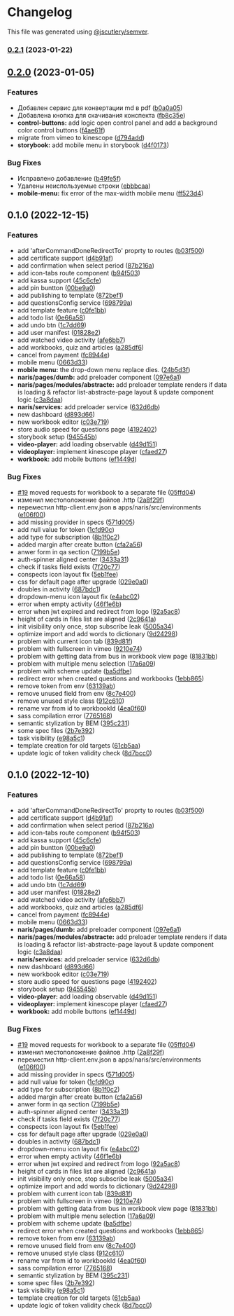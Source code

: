 # Changelog

This file was generated using [@jscutlery/semver](https://github.com/jscutlery/semver).

### [0.2.1](https://gitlog.ru:2222/Naris/soermono/compare/naris-0.2.0...naris-0.2.1) (2023-01-22)

## [0.2.0](https://gitlog.ru:2222/Naris/soermono/compare/naris-0.1.0...naris-0.2.0) (2023-01-05)


### Features

* Добавлен сервис для конвертации md в pdf ([b0a0a05](https://gitlog.ru:2222/Naris/soermono/commit/b0a0a05c60f34d74916d6494a1190a5b0fe2a69a))
* Добавлена кнопка для скачивания конспекта ([fb8c35e](https://gitlog.ru:2222/Naris/soermono/commit/fb8c35eb4ea8191f1ee952ad43a971f9cfe0ea77))
* **control-buttons:** add logic open control panel and add a  background color control buttons ([f4ae61f](https://gitlog.ru:2222/Naris/soermono/commit/f4ae61fc464f8195036d699296f4b1227584551a))
* migrate from vimeo to kinescope ([d794add](https://gitlog.ru:2222/Naris/soermono/commit/d794addc372a28ee0bc39c67c1011d17ff99111d))
* **storybook:** add mobile menu in storybook ([d4f0173](https://gitlog.ru:2222/Naris/soermono/commit/d4f01739fe8083389d1204d46fb4d0a42c7806fa))


### Bug Fixes

* Исправлено добавление ([b49fe5f](https://gitlog.ru:2222/Naris/soermono/commit/b49fe5f7def7f2b53aee0094dc5f37c139d7f45d))
* Удалены неиспользуемые строки ([ebbbcaa](https://gitlog.ru:2222/Naris/soermono/commit/ebbbcaa7d214807a176b0ab2a5e2f31cf4c576fc))
* **mobile-menu:** fix error of the max-width mobile menu ([ff523d4](https://gitlog.ru:2222/Naris/soermono/commit/ff523d470f32b3413fc42913586e850b93c2ab6f))

## 0.1.0 (2022-12-15)


### Features

* add 'afterCommandDoneRedirectTo' proprty to routes ([b03f500](https://gitlog.ru:2222/Naris/soermono/commit/b03f5002b688aef4f08dcdf9b0037895cf50d492))
* add certificate support ([d4b91af](https://gitlog.ru:2222/Naris/soermono/commit/d4b91af484c4a14f80117f75b591b5ff477bdfa7))
* add confirmation when select period ([87b216a](https://gitlog.ru:2222/Naris/soermono/commit/87b216ade33b8f9898fae60d5c4d9d6827b7ea4f))
* add icon-tabs route component ([b94f503](https://gitlog.ru:2222/Naris/soermono/commit/b94f503a6ec9ee5b5ffed7737d07689cd723db82))
* add kassa support ([45c6cfe](https://gitlog.ru:2222/Naris/soermono/commit/45c6cfe6393d517ce07c9d9beabd8ea590c323fe))
* add pin buntton ([00be9a0](https://gitlog.ru:2222/Naris/soermono/commit/00be9a0658ee966f81421fc3c7091a800a533217))
* add publishing to template ([872bef1](https://gitlog.ru:2222/Naris/soermono/commit/872bef12a61c1922716e4dec90e17a9671130aaa))
* add questionsConfig service ([698799a](https://gitlog.ru:2222/Naris/soermono/commit/698799a26be7a7bf55c081819e5cba2e83a82bad))
* add template feature ([c0fe1bb](https://gitlog.ru:2222/Naris/soermono/commit/c0fe1bb5cde38a59e114dae6304a79f0d3bc8f1f))
* add todo list ([0e66a58](https://gitlog.ru:2222/Naris/soermono/commit/0e66a582f57093353d2a1bd990376ffd62571f85))
* add undo btn ([1c7dd69](https://gitlog.ru:2222/Naris/soermono/commit/1c7dd697853eff950b90c118b001219a954e943a))
* add user manifest ([01828e2](https://gitlog.ru:2222/Naris/soermono/commit/01828e2b1b272c17fbfdd52e071e81a4db5903a9))
* add watched video activity ([afe6bb7](https://gitlog.ru:2222/Naris/soermono/commit/afe6bb7715e358b4184cef18d970e2e9488c7623))
* add workbooks, quiz and articles ([a285df6](https://gitlog.ru:2222/Naris/soermono/commit/a285df6ed30763f724b66d81722ad7d96424d9b8))
* cancel from payment ([fc8944e](https://gitlog.ru:2222/Naris/soermono/commit/fc8944e44eda2a04b599eace9f4740911b8f1a91))
* mobile menu ([0663d33](https://gitlog.ru:2222/Naris/soermono/commit/0663d33ac53c436b356b0a095a51eaae18467b44))
* **mobile menu:** the drop-down menu replace dies. ([24b5d3f](https://gitlog.ru:2222/Naris/soermono/commit/24b5d3f4aa7ae3231c6347acdf104c1230d2bb2b))
* **naris/pages/dumb:** add preloader component ([097e6a1](https://gitlog.ru:2222/Naris/soermono/commit/097e6a14f1ed727156d4a5728465c905d1de8f99))
* **naris/pages/modules/abstracte:** add preloader template renders if data is loading & refactor list-abstracte-page layout & update component logic ([c3a8daa](https://gitlog.ru:2222/Naris/soermono/commit/c3a8daab5e6087e8a74889cb2a257389ff7683d1))
* **naris/services:** add preloader service ([632d6db](https://gitlog.ru:2222/Naris/soermono/commit/632d6dbe7c295da013d19d437f758ee5e6184a0e))
* new dashboard ([d893d66](https://gitlog.ru:2222/Naris/soermono/commit/d893d6622833033fee7b764835cd095d22e723c2))
* new workbook editor ([c03e719](https://gitlog.ru:2222/Naris/soermono/commit/c03e7192d3e71dfbfa5a79407bf366b3158dac98))
* store audio speed for questions page ([4192402](https://gitlog.ru:2222/Naris/soermono/commit/4192402891ed9276f42b95a0e4bfd7c415c8f7b7))
* storybook setup ([945545b](https://gitlog.ru:2222/Naris/soermono/commit/945545b2642fe0b4aa3b92bf843a0e5a73dada0b))
* **video-player:** add loading observable ([d49d151](https://gitlog.ru:2222/Naris/soermono/commit/d49d1512984636d960edac3e83209c6b764b6131))
* **videoplayer:** implement kinescope player ([cfaed27](https://gitlog.ru:2222/Naris/soermono/commit/cfaed27de6ea03d9397e2c3bbe6cd530c8a0daae))
* **workbook:** add mobile buttons ([ef1449d](https://gitlog.ru:2222/Naris/soermono/commit/ef1449d465d40dae2a9987835d6d5c04ab759be6))


### Bug Fixes

* [#19](https://gitlog.ru:2222/Naris/soermono/issues/19) moved requests for workbook to a separate file ([05ffd04](https://gitlog.ru:2222/Naris/soermono/commit/05ffd0443e6677d81ad195d48fda47ad335a3018))
* изменил местоположение файлов .http ([2a8f29f](https://gitlog.ru:2222/Naris/soermono/commit/2a8f29f4cfe28084f4e22aabf6b72413ecc150d8))
* переместил http-client.env.json в apps/naris/src/environments ([e106f00](https://gitlog.ru:2222/Naris/soermono/commit/e106f0077b2fe7d420ac83458e4abc0ab498c956))
* add missing provider in specs ([571d005](https://gitlog.ru:2222/Naris/soermono/commit/571d005524a59555b0083e29c45c063370764fbb))
* add null value for token ([1cfd90c](https://gitlog.ru:2222/Naris/soermono/commit/1cfd90c113ee5d40c3d4b2f281493e3642e18e3e))
* add type for subscription ([8b1f0c2](https://gitlog.ru:2222/Naris/soermono/commit/8b1f0c2a37e3a267077897c844bb1d5042e27750))
* added margin after create button ([cfa2a56](https://gitlog.ru:2222/Naris/soermono/commit/cfa2a562f6fd1b834489bb18fcc0f7b7baed3d89))
* anwer form in qa section ([7199b5e](https://gitlog.ru:2222/Naris/soermono/commit/7199b5e5c4e4604b760e617fb6b27e272953faa3))
* auth-spinner aligned center ([3433a31](https://gitlog.ru:2222/Naris/soermono/commit/3433a318b48db052efdc7290765abcd9a642b5aa))
* check if tasks field exists ([7f20c77](https://gitlog.ru:2222/Naris/soermono/commit/7f20c77ed5d5ab9a4bc92a2ae7cc76db00d0eb01))
* conspects icon layout fix ([5eb1fee](https://gitlog.ru:2222/Naris/soermono/commit/5eb1feeb93e7a2c3ef8b8e29ba05810e046a12ee))
* css for default page after upgrade ([029e0a0](https://gitlog.ru:2222/Naris/soermono/commit/029e0a06698d3aa0295716dc0687847ac18fc19e))
* doubles in activity ([687bdc1](https://gitlog.ru:2222/Naris/soermono/commit/687bdc10f3770a264bed06a8ce20eb9db95a9843))
* dropdown-menu icon layout fix ([e4abc02](https://gitlog.ru:2222/Naris/soermono/commit/e4abc02d398bf79a255f9daa83cbaafc9281175e))
* error when empty activity ([46f1e6b](https://gitlog.ru:2222/Naris/soermono/commit/46f1e6b3270a632d28784b8074498d73db370abc))
* error when jwt expired and redirect from logo ([92a5ac8](https://gitlog.ru:2222/Naris/soermono/commit/92a5ac8460c7cb0f99c8f88e5beed1597213e86a))
* height of cards in files list are aligned ([2c9641a](https://gitlog.ru:2222/Naris/soermono/commit/2c9641a97987bb5d7da261714d2a33c3628e5ef5))
* init visibility only once, stop subscribe leak ([5005a34](https://gitlog.ru:2222/Naris/soermono/commit/5005a34d0de04e3b139044550e30956761bab80e))
* optimize import and add words to dictionary ([9d24298](https://gitlog.ru:2222/Naris/soermono/commit/9d2429828a4afa3b542bf7de5cff07c3ac69166c))
* problem with current icon tab ([839d81f](https://gitlog.ru:2222/Naris/soermono/commit/839d81f43ebeb4b33c0005de3d42c58a73b3aec3))
* problem with fullscreen in vimeo ([9210e74](https://gitlog.ru:2222/Naris/soermono/commit/9210e745153a4d149b8ad1eae0b4474808bcf63c))
* problem with getting data from bus in workbook view page ([81831bb](https://gitlog.ru:2222/Naris/soermono/commit/81831bb34d229854eb35ca74656559925e3827eb))
* problem with multiple menu selection ([17a6a09](https://gitlog.ru:2222/Naris/soermono/commit/17a6a09d2e358a1f430bb648d2c87fee3e17ea55))
* problem with scheme update ([ba5dfbe](https://gitlog.ru:2222/Naris/soermono/commit/ba5dfbe889e3c29a64fbb536946af937ad3c6738))
* redirect error when created questions and workbooks ([1ebb865](https://gitlog.ru:2222/Naris/soermono/commit/1ebb865966d963f81cfb0cf3976d7b8704f5da7f))
* remove token from env ([63139ab](https://gitlog.ru:2222/Naris/soermono/commit/63139abef9acd04a71688c8ce5dafdbadbefdeaa))
* remove unused field from env ([8c7e400](https://gitlog.ru:2222/Naris/soermono/commit/8c7e400f2feab2aa1fe097421268a058d891daf8))
* remove unused style class ([912c610](https://gitlog.ru:2222/Naris/soermono/commit/912c610d417afeeef14b9d9637b745564b6b2fc2))
* rename var from id to workbookId ([4ea0f60](https://gitlog.ru:2222/Naris/soermono/commit/4ea0f6023e65c592b2089d005590f1a43b5fd803))
* sass compilation error ([7765168](https://gitlog.ru:2222/Naris/soermono/commit/7765168a4b2422f14e9fe3b7e4dc36e94af2428d))
* semantic stylization by BEM ([395c231](https://gitlog.ru:2222/Naris/soermono/commit/395c231635954dd92d9ecec7aeb6bbdb6d934adb))
* some spec files ([2b7e392](https://gitlog.ru:2222/Naris/soermono/commit/2b7e392dd59eb9a00b3b6f17ea9e5d8d614fc681))
* task visibility ([e98a5c1](https://gitlog.ru:2222/Naris/soermono/commit/e98a5c1b696331d6545fc2fb16feb583ecfc0deb))
* template creation for old targets ([61cb5aa](https://gitlog.ru:2222/Naris/soermono/commit/61cb5aa7f3ee01d923b2a6b611936c6d33f958f8))
* update logic of token validity check ([8d7bcc0](https://gitlog.ru:2222/Naris/soermono/commit/8d7bcc0e58ba5a71b68c6727bb702efde91b0080))

## 0.1.0 (2022-12-10)


### Features

* add 'afterCommandDoneRedirectTo' proprty to routes ([b03f500](https://gitlog.ru:2222/Naris/soermono/commit/b03f5002b688aef4f08dcdf9b0037895cf50d492))
* add certificate support ([d4b91af](https://gitlog.ru:2222/Naris/soermono/commit/d4b91af484c4a14f80117f75b591b5ff477bdfa7))
* add confirmation when select period ([87b216a](https://gitlog.ru:2222/Naris/soermono/commit/87b216ade33b8f9898fae60d5c4d9d6827b7ea4f))
* add icon-tabs route component ([b94f503](https://gitlog.ru:2222/Naris/soermono/commit/b94f503a6ec9ee5b5ffed7737d07689cd723db82))
* add kassa support ([45c6cfe](https://gitlog.ru:2222/Naris/soermono/commit/45c6cfe6393d517ce07c9d9beabd8ea590c323fe))
* add pin buntton ([00be9a0](https://gitlog.ru:2222/Naris/soermono/commit/00be9a0658ee966f81421fc3c7091a800a533217))
* add publishing to template ([872bef1](https://gitlog.ru:2222/Naris/soermono/commit/872bef12a61c1922716e4dec90e17a9671130aaa))
* add questionsConfig service ([698799a](https://gitlog.ru:2222/Naris/soermono/commit/698799a26be7a7bf55c081819e5cba2e83a82bad))
* add template feature ([c0fe1bb](https://gitlog.ru:2222/Naris/soermono/commit/c0fe1bb5cde38a59e114dae6304a79f0d3bc8f1f))
* add todo list ([0e66a58](https://gitlog.ru:2222/Naris/soermono/commit/0e66a582f57093353d2a1bd990376ffd62571f85))
* add undo btn ([1c7dd69](https://gitlog.ru:2222/Naris/soermono/commit/1c7dd697853eff950b90c118b001219a954e943a))
* add user manifest ([01828e2](https://gitlog.ru:2222/Naris/soermono/commit/01828e2b1b272c17fbfdd52e071e81a4db5903a9))
* add watched video activity ([afe6bb7](https://gitlog.ru:2222/Naris/soermono/commit/afe6bb7715e358b4184cef18d970e2e9488c7623))
* add workbooks, quiz and articles ([a285df6](https://gitlog.ru:2222/Naris/soermono/commit/a285df6ed30763f724b66d81722ad7d96424d9b8))
* cancel from payment ([fc8944e](https://gitlog.ru:2222/Naris/soermono/commit/fc8944e44eda2a04b599eace9f4740911b8f1a91))
* mobile menu ([0663d33](https://gitlog.ru:2222/Naris/soermono/commit/0663d33ac53c436b356b0a095a51eaae18467b44))
* **naris/pages/dumb:** add preloader component ([097e6a1](https://gitlog.ru:2222/Naris/soermono/commit/097e6a14f1ed727156d4a5728465c905d1de8f99))
* **naris/pages/modules/abstracte:** add preloader template renders if data is loading & refactor list-abstracte-page layout & update component logic ([c3a8daa](https://gitlog.ru:2222/Naris/soermono/commit/c3a8daab5e6087e8a74889cb2a257389ff7683d1))
* **naris/services:** add preloader service ([632d6db](https://gitlog.ru:2222/Naris/soermono/commit/632d6dbe7c295da013d19d437f758ee5e6184a0e))
* new dashboard ([d893d66](https://gitlog.ru:2222/Naris/soermono/commit/d893d6622833033fee7b764835cd095d22e723c2))
* new workbook editor ([c03e719](https://gitlog.ru:2222/Naris/soermono/commit/c03e7192d3e71dfbfa5a79407bf366b3158dac98))
* store audio speed for questions page ([4192402](https://gitlog.ru:2222/Naris/soermono/commit/4192402891ed9276f42b95a0e4bfd7c415c8f7b7))
* storybook setup ([945545b](https://gitlog.ru:2222/Naris/soermono/commit/945545b2642fe0b4aa3b92bf843a0e5a73dada0b))
* **video-player:** add loading observable ([d49d151](https://gitlog.ru:2222/Naris/soermono/commit/d49d1512984636d960edac3e83209c6b764b6131))
* **videoplayer:** implement kinescope player ([cfaed27](https://gitlog.ru:2222/Naris/soermono/commit/cfaed27de6ea03d9397e2c3bbe6cd530c8a0daae))
* **workbook:** add mobile buttons ([ef1449d](https://gitlog.ru:2222/Naris/soermono/commit/ef1449d465d40dae2a9987835d6d5c04ab759be6))


### Bug Fixes

* [#19](https://gitlog.ru:2222/Naris/soermono/issues/19) moved requests for workbook to a separate file ([05ffd04](https://gitlog.ru:2222/Naris/soermono/commit/05ffd0443e6677d81ad195d48fda47ad335a3018))
* изменил местоположение файлов .http ([2a8f29f](https://gitlog.ru:2222/Naris/soermono/commit/2a8f29f4cfe28084f4e22aabf6b72413ecc150d8))
* переместил http-client.env.json в apps/naris/src/environments ([e106f00](https://gitlog.ru:2222/Naris/soermono/commit/e106f0077b2fe7d420ac83458e4abc0ab498c956))
* add missing provider in specs ([571d005](https://gitlog.ru:2222/Naris/soermono/commit/571d005524a59555b0083e29c45c063370764fbb))
* add null value for token ([1cfd90c](https://gitlog.ru:2222/Naris/soermono/commit/1cfd90c113ee5d40c3d4b2f281493e3642e18e3e))
* add type for subscription ([8b1f0c2](https://gitlog.ru:2222/Naris/soermono/commit/8b1f0c2a37e3a267077897c844bb1d5042e27750))
* added margin after create button ([cfa2a56](https://gitlog.ru:2222/Naris/soermono/commit/cfa2a562f6fd1b834489bb18fcc0f7b7baed3d89))
* anwer form in qa section ([7199b5e](https://gitlog.ru:2222/Naris/soermono/commit/7199b5e5c4e4604b760e617fb6b27e272953faa3))
* auth-spinner aligned center ([3433a31](https://gitlog.ru:2222/Naris/soermono/commit/3433a318b48db052efdc7290765abcd9a642b5aa))
* check if tasks field exists ([7f20c77](https://gitlog.ru:2222/Naris/soermono/commit/7f20c77ed5d5ab9a4bc92a2ae7cc76db00d0eb01))
* conspects icon layout fix ([5eb1fee](https://gitlog.ru:2222/Naris/soermono/commit/5eb1feeb93e7a2c3ef8b8e29ba05810e046a12ee))
* css for default page after upgrade ([029e0a0](https://gitlog.ru:2222/Naris/soermono/commit/029e0a06698d3aa0295716dc0687847ac18fc19e))
* doubles in activity ([687bdc1](https://gitlog.ru:2222/Naris/soermono/commit/687bdc10f3770a264bed06a8ce20eb9db95a9843))
* dropdown-menu icon layout fix ([e4abc02](https://gitlog.ru:2222/Naris/soermono/commit/e4abc02d398bf79a255f9daa83cbaafc9281175e))
* error when empty activity ([46f1e6b](https://gitlog.ru:2222/Naris/soermono/commit/46f1e6b3270a632d28784b8074498d73db370abc))
* error when jwt expired and redirect from logo ([92a5ac8](https://gitlog.ru:2222/Naris/soermono/commit/92a5ac8460c7cb0f99c8f88e5beed1597213e86a))
* height of cards in files list are aligned ([2c9641a](https://gitlog.ru:2222/Naris/soermono/commit/2c9641a97987bb5d7da261714d2a33c3628e5ef5))
* init visibility only once, stop subscribe leak ([5005a34](https://gitlog.ru:2222/Naris/soermono/commit/5005a34d0de04e3b139044550e30956761bab80e))
* optimize import and add words to dictionary ([9d24298](https://gitlog.ru:2222/Naris/soermono/commit/9d2429828a4afa3b542bf7de5cff07c3ac69166c))
* problem with current icon tab ([839d81f](https://gitlog.ru:2222/Naris/soermono/commit/839d81f43ebeb4b33c0005de3d42c58a73b3aec3))
* problem with fullscreen in vimeo ([9210e74](https://gitlog.ru:2222/Naris/soermono/commit/9210e745153a4d149b8ad1eae0b4474808bcf63c))
* problem with getting data from bus in workbook view page ([81831bb](https://gitlog.ru:2222/Naris/soermono/commit/81831bb34d229854eb35ca74656559925e3827eb))
* problem with multiple menu selection ([17a6a09](https://gitlog.ru:2222/Naris/soermono/commit/17a6a09d2e358a1f430bb648d2c87fee3e17ea55))
* problem with scheme update ([ba5dfbe](https://gitlog.ru:2222/Naris/soermono/commit/ba5dfbe889e3c29a64fbb536946af937ad3c6738))
* redirect error when created questions and workbooks ([1ebb865](https://gitlog.ru:2222/Naris/soermono/commit/1ebb865966d963f81cfb0cf3976d7b8704f5da7f))
* remove token from env ([63139ab](https://gitlog.ru:2222/Naris/soermono/commit/63139abef9acd04a71688c8ce5dafdbadbefdeaa))
* remove unused field from env ([8c7e400](https://gitlog.ru:2222/Naris/soermono/commit/8c7e400f2feab2aa1fe097421268a058d891daf8))
* remove unused style class ([912c610](https://gitlog.ru:2222/Naris/soermono/commit/912c610d417afeeef14b9d9637b745564b6b2fc2))
* rename var from id to workbookId ([4ea0f60](https://gitlog.ru:2222/Naris/soermono/commit/4ea0f6023e65c592b2089d005590f1a43b5fd803))
* sass compilation error ([7765168](https://gitlog.ru:2222/Naris/soermono/commit/7765168a4b2422f14e9fe3b7e4dc36e94af2428d))
* semantic stylization by BEM ([395c231](https://gitlog.ru:2222/Naris/soermono/commit/395c231635954dd92d9ecec7aeb6bbdb6d934adb))
* some spec files ([2b7e392](https://gitlog.ru:2222/Naris/soermono/commit/2b7e392dd59eb9a00b3b6f17ea9e5d8d614fc681))
* task visibility ([e98a5c1](https://gitlog.ru:2222/Naris/soermono/commit/e98a5c1b696331d6545fc2fb16feb583ecfc0deb))
* template creation for old targets ([61cb5aa](https://gitlog.ru:2222/Naris/soermono/commit/61cb5aa7f3ee01d923b2a6b611936c6d33f958f8))
* update logic of token validity check ([8d7bcc0](https://gitlog.ru:2222/Naris/soermono/commit/8d7bcc0e58ba5a71b68c6727bb702efde91b0080))
